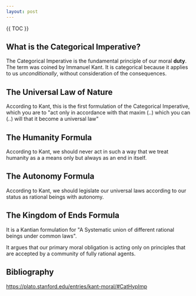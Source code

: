 ```yaml
---
layout: post
---
```


{{ TOC }}


## What is the Categorical Imperative?

The Categorical Imperative is the fundamental principle of our moral **duty**. The term was coined by Immanuel Kant. It is categorical because it applies to us *unconditionally*, without consideration of the consequences. 

## The Universal Law of Nature

According to Kant, this is the first formulation of the Categorical Imperative, which you are to "act only in accordance with that maxim (..) which you can (..) will that it become a universal law"

## The Humanity Formula

According to Kant, we should never act in such a way that we treat humanity as a a means only but always as an end in itself.

## The Autonomy Formula

According to Kant, we should legislate our universal laws according to our status as rational beings with autonomy.

## The Kingdom of Ends Formula

It is a Kantian formulation for "A Systematic union of different rational beings under common laws".

It argues that our primary moral obligation is acting only on principles that are accepted by a community of fully rational agents.

## Bibliography

[https://plato.stanford.edu/entries/kant-moral/#CatHypImp ](https://plato.stanford.edu/entries/kant-moral/#CatHypImp)